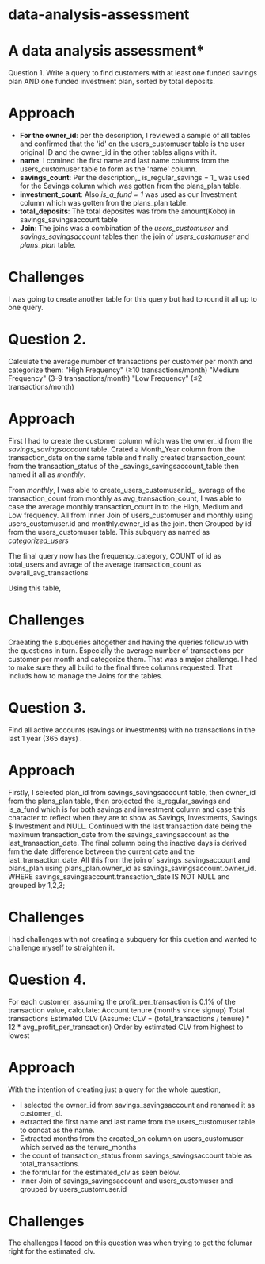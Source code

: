 # data-analysis-assessment
# A data analysis assessment*

Question 1.
Write a query to find customers with at least one funded savings plan AND one funded investment plan, sorted by total deposits.

# Approach

- **For the owner_id**: per the description, I reviewed a sample of all tables and confirmed that the 'id' on the users_customuser table is the user original ID and the owner_id in the other tables aligns with it.
- **name**: I comined the first name and last name columns from the users_customuser table to form as the 'name' column.
- **savings_count**: Per the description,_ is_regular_savings = 1_ was used for the Savings column which was gotten from the plans_plan table.
- **investment_count**: Also _is_a_fund = 1_ was used as our Investment column which was gotten fron the plans_plan table.
- **total_deposits**: The total deposites was from the amount(Kobo) in savings_savingsaccount table
- **Join**: The joins was a combination of the _users_customuser_ and _savings_savingsaccount_ tables then the join of _users_customuser_ and _plans_plan_ table.
# Challenges
I was going to create another table for this query but had to round it all up to one query.


# Question 2.
Calculate the average number of transactions per customer per month and categorize them:
"High Frequency" (≥10 transactions/month)
"Medium Frequency" (3-9 transactions/month)
"Low Frequency" (≤2 transactions/month)              

# Approach
First I had to create the customer column which was the owner_id from the _savings_savingsaccount_ table. Crated a Month_Year column from the transaction_date on the same table and finally created transaction_count from the transaction_status of the _savings_savingsaccount_table then named it all as _monthly_.

From _monthly_, I was able to create_users_customuser.id_, average of the transaction_count from monthly as avg_transaction_count, I was able to case the average monthly transaction_count in to the High, Medium and Low frequency. All from Inner Join of users_customuser  and monthly using users_customuser.id and monthly.owner_id as the join. then Grouped by id from the  users_customuser table. This subquery as named as _categorized_users_

The final query now has the frequency_category, COUNT of id as total_users and avrage of the average transaction_count as overall_avg_transactions

Using this table, 
# Challenges
Craeating the subqueries altogether and having the queries followup with the questions in turn. Especially the average number of transactions per customer per month and categorize them. That was a major challenge. I had to make sure they all build to the final three columns requested. That includs how to manage the Joins for the tables.


# Question 3.
Find all active accounts (savings or investments) with no transactions in the last 1 year (365 days) .

# Approach
Firstly,
I selected plan_id from savings_savingsaccount table, then owner_id from the plans_plan table, then projected the is_regular_savings and is_a_fund which is for both savings and investment column and case this character to reflect when they are to show as Savings, Investments, Savings $ Investment and NULL. Continued with the last transaction date being the maximum transaction_date from the savings_savingsaccount as the last_transaction_date. The final column being the inactive days is derived frm the date difference between the current date and the last_transaction_date.
All this from the join of savings_savingsaccount and plans_plan using plans_plan.owner_id as savings_savingsaccount.owner_id. WHERE savings_savingsaccount.transaction_date IS NOT NULL and grouped by 1,2,3;
# Challenges
I had challenges with not creating a subquery for this quetion and wanted to challenge myself to straighten it.

# Question 4.
For each customer, assuming the profit_per_transaction is 0.1% of the transaction value, calculate:
Account tenure (months since signup)
Total transactions
Estimated CLV (Assume: CLV = (total_transactions / tenure) * 12 * avg_profit_per_transaction)
Order by estimated CLV from highest to lowest

# Approach
With the intention of creating just a query for the whole question, 
- I selected the owner_id from savings_savingsaccount and renamed it as customer_id.
- extracted the first name and last name from the users_customuser table to concat as the name.
- Extracted months from the created_on column on users_customuser which served as the tenure_months
- the count of transaction_status fronm savings_savingsaccount table as total_transactions.
- the formular for the estimated_clv as seen below.
- Inner Join of savings_savingsaccount and users_customuser and grouped by users_customuser.id

# Challenges
The challenges I faced on this question was when trying to get the folumar right for the estimated_clv.
